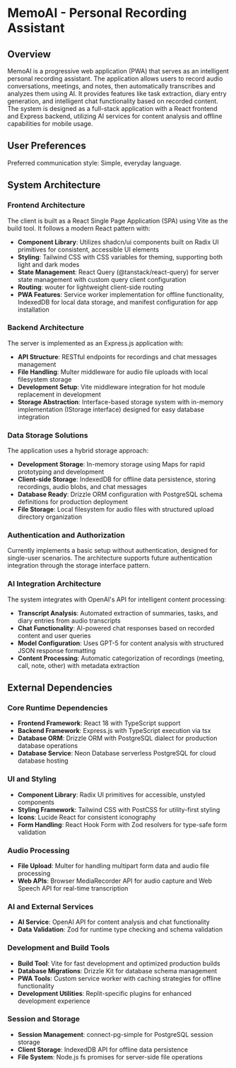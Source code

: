 # MemoAI - Personal Recording Assistant

## Overview

MemoAI is a progressive web application (PWA) that serves as an intelligent personal recording assistant. The application allows users to record audio conversations, meetings, and notes, then automatically transcribes and analyzes them using AI. It provides features like task extraction, diary entry generation, and intelligent chat functionality based on recorded content. The system is designed as a full-stack application with a React frontend and Express backend, utilizing AI services for content analysis and offline capabilities for mobile usage.

## User Preferences

Preferred communication style: Simple, everyday language.

## System Architecture

### Frontend Architecture
The client is built as a React Single Page Application (SPA) using Vite as the build tool. It follows a modern React pattern with:
- **Component Library**: Utilizes shadcn/ui components built on Radix UI primitives for consistent, accessible UI elements
- **Styling**: Tailwind CSS with CSS variables for theming, supporting both light and dark modes
- **State Management**: React Query (@tanstack/react-query) for server state management with custom query client configuration
- **Routing**: wouter for lightweight client-side routing
- **PWA Features**: Service worker implementation for offline functionality, IndexedDB for local data storage, and manifest configuration for app installation

### Backend Architecture
The server is implemented as an Express.js application with:
- **API Structure**: RESTful endpoints for recordings and chat messages management
- **File Handling**: Multer middleware for audio file uploads with local filesystem storage
- **Development Setup**: Vite middleware integration for hot module replacement in development
- **Storage Abstraction**: Interface-based storage system with in-memory implementation (IStorage interface) designed for easy database integration

### Data Storage Solutions
The application uses a hybrid storage approach:
- **Development Storage**: In-memory storage using Maps for rapid prototyping and development
- **Client-side Storage**: IndexedDB for offline data persistence, storing recordings, audio blobs, and chat messages
- **Database Ready**: Drizzle ORM configuration with PostgreSQL schema definitions for production deployment
- **File Storage**: Local filesystem for audio files with structured upload directory organization

### Authentication and Authorization
Currently implements a basic setup without authentication, designed for single-user scenarios. The architecture supports future authentication integration through the storage interface pattern.

### AI Integration Architecture
The system integrates with OpenAI's API for intelligent content processing:
- **Transcript Analysis**: Automated extraction of summaries, tasks, and diary entries from audio transcripts
- **Chat Functionality**: AI-powered chat responses based on recorded content and user queries
- **Model Configuration**: Uses GPT-5 for content analysis with structured JSON response formatting
- **Content Processing**: Automatic categorization of recordings (meeting, call, note, other) with metadata extraction

## External Dependencies

### Core Runtime Dependencies
- **Frontend Framework**: React 18 with TypeScript support
- **Backend Framework**: Express.js with TypeScript execution via tsx
- **Database ORM**: Drizzle ORM with PostgreSQL dialect for production database operations
- **Database Service**: Neon Database serverless PostgreSQL for cloud database hosting

### UI and Styling
- **Component Library**: Radix UI primitives for accessible, unstyled components
- **Styling Framework**: Tailwind CSS with PostCSS for utility-first styling
- **Icons**: Lucide React for consistent iconography
- **Form Handling**: React Hook Form with Zod resolvers for type-safe form validation

### Audio Processing
- **File Upload**: Multer for handling multipart form data and audio file processing
- **Web APIs**: Browser MediaRecorder API for audio capture and Web Speech API for real-time transcription

### AI and External Services
- **AI Service**: OpenAI API for content analysis and chat functionality
- **Data Validation**: Zod for runtime type checking and schema validation

### Development and Build Tools
- **Build Tool**: Vite for fast development and optimized production builds
- **Database Migrations**: Drizzle Kit for database schema management
- **PWA Tools**: Custom service worker with caching strategies for offline functionality
- **Development Utilities**: Replit-specific plugins for enhanced development experience

### Session and Storage
- **Session Management**: connect-pg-simple for PostgreSQL session storage
- **Client Storage**: IndexedDB API for offline data persistence
- **File System**: Node.js fs promises for server-side file operations